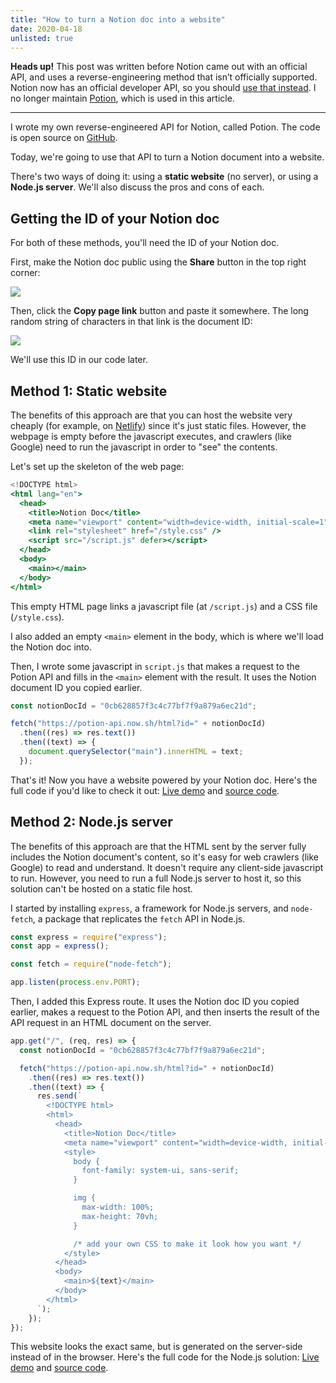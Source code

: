 ```yaml
---
title: "How to turn a Notion doc into a website"
date: 2020-04-18
unlisted: true
---
```


**Heads up!** This post was written before Notion came out with an official API, and uses a reverse-engineering method that isn’t officially supported. Notion now has an official developer API, so you should [use that instead](https://developers.notion.com). I no longer maintain [Potion](https://github.com/benborgers/potion), which is used in this article.

---

I wrote my own reverse-engineered API for Notion, called Potion. The code is open source on [GitHub](https://github.com/benborgers/potion).

Today, we're going to use that API to turn a Notion document into a website.

There's two ways of doing it: using a **static website** (no server), or using a **Node.js server**. We'll also discuss the pros and cons of each.

## Getting the ID of your Notion doc

For both of these methods, you'll need the ID of your Notion doc.

First, make the Notion doc public using the **Share** button in the top right corner:

![](https://user-images.githubusercontent.com/30215449/105642488-03463d80-5e58-11eb-96c8-88e3e24ba1a5.png)

Then, click the **Copy page link** button and paste it somewhere. The long random string of characters in that link is the document ID:

![](https://user-images.githubusercontent.com/30215449/105642493-0b9e7880-5e58-11eb-85fe-2191ddb4ef18.png)

We'll use this ID in our code later.

## Method 1: Static website

The benefits of this approach are that you can host the website very cheaply (for example, on [Netlify](https://netlify.com)) since it's just static files. However, the webpage is empty before the javascript executes, and crawlers (like Google) need to run the javascript in order to "see" the contents.

Let's set up the skeleton of the web page:

```jsx
<!DOCTYPE html>
<html lang="en">
  <head>
    <title>Notion Doc</title>
    <meta name="viewport" content="width=device-width, initial-scale=1" />
    <link rel="stylesheet" href="/style.css" />
    <script src="/script.js" defer></script>
  </head>
  <body>
    <main></main>
  </body>
</html>
```

This empty HTML page links a javascript file (at `/script.js`) and a CSS file (`/style.css`).

I also added an empty `<main>` element in the body, which is where we'll load the Notion doc into.

Then, I wrote some javascript in `script.js` that makes a request to the Potion API and fills in the `<main>` element with the result. It uses the Notion document ID you copied earlier.

```jsx
const notionDocId = "0cb628857f3c4c77bf7f9a879a6ec21d";

fetch("https://potion-api.now.sh/html?id=" + notionDocId)
  .then((res) => res.text())
  .then((text) => {
    document.querySelector("main").innerHTML = text;
  });
```

That's it! Now you have a website powered by your Notion doc. Here's the full code if you'd like to check it out: [Live demo](https://notion-to-website-static.glitch.me) and [source code](https://glitch.com/edit/#!/notion-to-website-static).

## Method 2: Node.js server

The benefits of this approach are that the HTML sent by the server fully includes the Notion document's content, so it's easy for web crawlers (like Google) to read and understand. It doesn't require any client-side javascript to run. However, you need to run a full Node.js server to host it, so this solution can't be hosted on a static file host.

I started by installing `express`, a framework for Node.js servers, and `node-fetch`, a package that replicates the `fetch` API in Node.js.

```jsx
const express = require("express");
const app = express();

const fetch = require("node-fetch");

app.listen(process.env.PORT);
```

Then, I added this Express route. It uses the Notion doc ID you copied earlier, makes a request to the Potion API, and then inserts the result of the API request in an HTML document on the server.

```jsx
app.get("/", (req, res) => {
  const notionDocId = "0cb628857f3c4c77bf7f9a879a6ec21d";

  fetch("https://potion-api.now.sh/html?id=" + notionDocId)
    .then((res) => res.text())
    .then((text) => {
      res.send(`
        <!DOCTYPE html>
        <html>
          <head>
            <title>Notion Doc</title>
            <meta name="viewport" content="width=device-width, initial-scale=1">
            <style>
              body {
                font-family: system-ui, sans-serif;
              }

              img {
                max-width: 100%;
                max-height: 70vh;
              }

              /* add your own CSS to make it look how you want */
            </style>
          </head>
          <body>
            <main>${text}</main>
          </body>
        </html>
      `);
    });
});
```

This website looks the exact same, but is generated on the server-side instead of in the browser. Here's the full code for the Node.js solution: [Live demo](https://notion-to-website-node.glitch.me) and [source code](https://glitch.com/edit/#!/notion-to-website-node).
